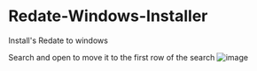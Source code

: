 # Redate-Windows-Installer
Install's Redate to windows

Search and open to move it to the first row of the search
![image](https://github.com/RoboXL/UpdateX-Windows-Installer/assets/105053104/a410ca0d-6011-4f4b-83f6-9fe2c251ca5b)
